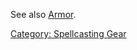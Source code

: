 See also [Armor](Armor_(spell) "wikilink").

[Category: Spellcasting Gear](Category:_Spellcasting_Gear "wikilink")

